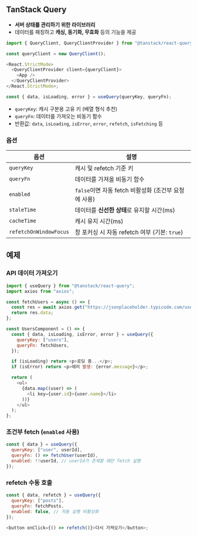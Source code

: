 ## TanStack Query

- **서버 상태를 관리하기 위한 라이브러리**
- 데이터를 패칭하고 **캐싱, 동기화, 무효화** 등의 기능을 제공

```javascript
import { QueryClient, QueryClientProvider } from "@tanstack/react-query";

const queryClient = new QueryClient();

<React.StrictMode>
  <QueryClientProvider client={queryClient}>
    <App />
  </QueryClientProvider>
</React.StrictMode>;
```

```javascript
const { data, isLoading, error } = useQuery(queryKey, queryFn);
```

- `queryKey`: 캐시 구분용 고유 키 (배열 형식 추천)
- `queryFn`: 데이터를 가져오는 비동기 함수
- 반환값: `data`, `isLoading`, `isError`, `error`, `refetch`, `isFetching` 등
  <br/>

### 옵션

| 옵션                   | 설명                                                 |
| ---------------------- | ---------------------------------------------------- |
| `queryKey`             | 캐시 및 refetch 기준 키                              |
| `queryFn`              | 데이터를 가져올 비동기 함수                          |
| `enabled`              | `false`이면 자동 fetch 비활성화 (조건부 요청에 사용) |
| `staleTime`            | 데이터를 **신선한 상태**로 유지할 시간(ms)           |
| `cacheTime`            | 캐시 유지 시간(ms)                                   |
| `refetchOnWindowFocus` | 창 포커싱 시 자동 refetch 여부 (기본: `true`)        |

## 예제

### API 데이터 가져오기

```javascript
import { useQuery } from "@tanstack/react-query";
import axios from "axios";

const fetchUsers = async () => {
  const res = await axios.get("https://jsonplaceholder.typicode.com/users");
  return res.data;
};

const UsersComponent = () => {
  const { data, isLoading, isError, error } = useQuery({
    queryKey: ["users"],
    queryFn: fetchUsers,
  });

  if (isLoading) return <p>로딩 중...</p>;
  if (isError) return <p>에러 발생: {error.message}</p>;

  return (
    <ul>
      {data.map((user) => (
        <li key={user.id}>{user.name}</li>
      ))}
    </ul>
  );
};
```

### 조건부 fetch (`enabled` 사용)

```javascript
const { data } = useQuery({
  queryKey: ["user", userId],
  queryFn: () => fetchUser(userId),
  enabled: !!userId, // userId가 존재할 때만 fetch 실행
});
```

### refetch 수동 호출

```javascript
const { data, refetch } = useQuery({
  queryKey: ["posts"],
  queryFn: fetchPosts,
  enabled: false, // 자동 실행 비활성화
});

<button onClick={() => refetch()}>다시 가져오기</button>;
```
